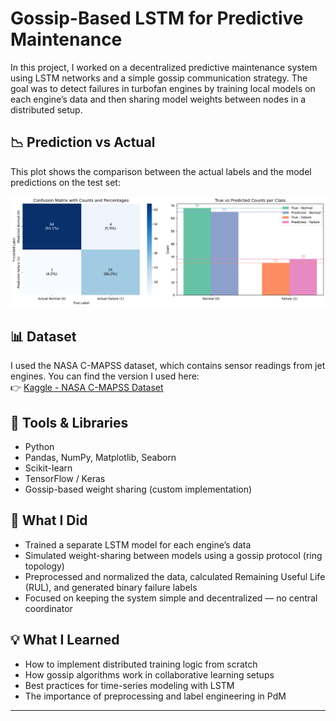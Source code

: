 # Gossip-Based LSTM for Predictive Maintenance

In this project, I worked on a decentralized predictive maintenance system using LSTM networks and a simple gossip communication strategy. The goal was to detect failures in turbofan engines by training local models on each engine’s data and then sharing model weights between nodes in a distributed setup.

## 📉 Prediction vs Actual

This plot shows the comparison between the actual labels and the model predictions on the test set:

![Prediction Comparison](xcomparison.png)


## 📊 Dataset
I used the NASA C-MAPSS dataset, which contains sensor readings from jet engines. You can find the version I used here:  
👉 [Kaggle - NASA C-MAPSS Dataset](https://www.kaggle.com/datasets/maternusherold/pred-maintanance-data)

## 🔧 Tools & Libraries
- Python  
- Pandas, NumPy, Matplotlib, Seaborn  
- Scikit-learn  
- TensorFlow / Keras  
- Gossip-based weight sharing (custom implementation)

## 🚀 What I Did
- Trained a separate LSTM model for each engine’s data  
- Simulated weight-sharing between models using a gossip protocol (ring topology)  
- Preprocessed and normalized the data, calculated Remaining Useful Life (RUL), and generated binary failure labels  
- Focused on keeping the system simple and decentralized — no central coordinator

## 💡 What I Learned
- How to implement distributed training logic from scratch  
- How gossip algorithms work in collaborative learning setups  
- Best practices for time-series modeling with LSTM  
- The importance of preprocessing and label engineering in PdM



---


